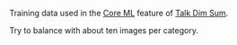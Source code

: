 Training data used in the [Core ML](https://developer.apple.com/machine-learning/core-ml/) feature of [Talk Dim Sum](http://talkdimsum.com/).

Try to balance with about ten images per category.
